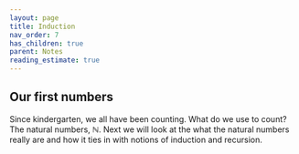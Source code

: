 ```yaml
---
layout: page
title: Induction
nav_order: 7
has_children: true
parent: Notes
reading_estimate: true
---
```


## Our first numbers 

Since kindergarten, we all have been counting. What do 
we use to count? The natural numbers, $\mathbb{N}$. Next 
we will look at the what the natural numbers really are 
and how it ties in with notions of induction and recursion. 

